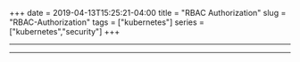 +++
date = 2019-04-13T15:25:21-04:00
title = "RBAC Authorization"
slug = "RBAC-Authorization"
tags = ["kubernetes"]
series = ["kubernetes","security"]
+++
***


***
